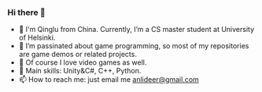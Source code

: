 ### Hi there 👋

- 🌱 I'm Qinglu from China. Currently, I’m a CS master student at University of Helsinki.
- 🔭 I’m passinated about game programming, so most of my repositories are game demos or related projects.
- 👻 Of course I love video games as well.
- 🤠 Main skills: Unity&C#, C++, Python.
- 📫 How to reach me: just email me anlideer@gmail.com


<!--
**anlideer/anlideer** is a ✨ _special_ ✨ repository because its `README.md` (this file) appears on your GitHub profile.

Here are some ideas to get you started:

- 🔭 I’m currently working on ...
- 🌱 I’m currently learning ...
- 👯 I’m looking to collaborate on ...
- 🤔 I’m looking for help with ...
- 💬 Ask me about ...
- 📫 How to reach me: ...
- 😄 Pronouns: ...
- ⚡ Fun fact: ...
-->
